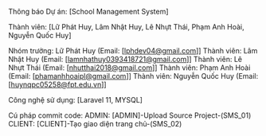 
Thông báo Dự án: [School Management System]

Thành viên: [Lữ Phát Huy, Lâm Nhật Huy, Lê Nhựt Thái, Phạm Anh Hoài, Nguyễn Quốc Huy]

Nhóm trưởng: Lữ Phát Huy (Email: [lphdev04@gmail.com]]
Thành viên: Lâm Nhật Huy (Email: [lamnhathuy0393418721@gmail.com]]
Thành viên: Lê Nhựt Thái (Email: [nhutthai2018@gmail.com]]
Thành viên: Phạm Anh Hoài (Email: [phamanhhoaipl@gmail.com]]
Thành viên: Nguyễn Quốc Huy (Email: [huynqpc05258@fpt.edu.vn]]

Công nghệ sử dụng: [Laravel 11, MYSQL]

Cú pháp commit code:
ADMIN: [ADMIN]-Upload Source Project-(SMS_01)
CLIENT: [CLIENT]-Tạo giao diện trang chủ-(SMS_02)
